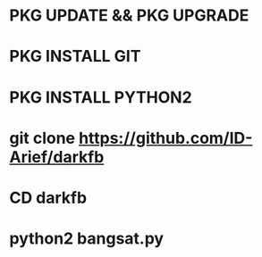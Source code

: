 # PKG UPDATE && PKG UPGRADE
# PKG INSTALL GIT 
# PKG INSTALL PYTHON2
# git clone https://github.com/ID-Arief/darkfb
# CD darkfb
# python2 bangsat.py
